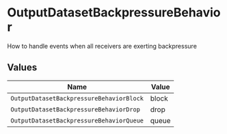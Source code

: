 # OutputDatasetBackpressureBehavior

How to handle events when all receivers are exerting backpressure


## Values

| Name                                     | Value                                    |
| ---------------------------------------- | ---------------------------------------- |
| `OutputDatasetBackpressureBehaviorBlock` | block                                    |
| `OutputDatasetBackpressureBehaviorDrop`  | drop                                     |
| `OutputDatasetBackpressureBehaviorQueue` | queue                                    |